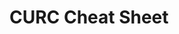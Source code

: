 # CURC Cheat Sheet

<object class="pdf" data="CURC-Cheat-Sheet.pdf" width="700" height="700"></object>
